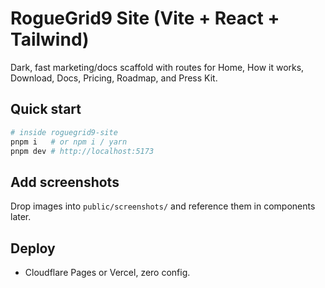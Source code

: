 # RogueGrid9 Site (Vite + React + Tailwind)

Dark, fast marketing/docs scaffold with routes for Home, How it works, Download, Docs, Pricing, Roadmap, and Press Kit.

## Quick start
```bash
# inside roguegrid9-site
pnpm i   # or npm i / yarn
pnpm dev # http://localhost:5173
```

## Add screenshots
Drop images into `public/screenshots/` and reference them in components later.

## Deploy
- Cloudflare Pages or Vercel, zero config.
